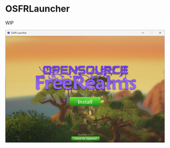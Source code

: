 # OSFRLauncher
WIP

![alt text](https://github.com/Junynx/OSFR-Launcher_New/blob/main/teaser.png?raw=true)

